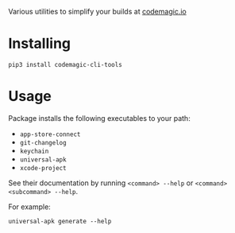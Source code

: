 Various utilities to simplify your builds at [codemagic.io](https://codemagic.io)

# Installing

```
pip3 install codemagic-cli-tools
```

# Usage

Package installs the following executables to your path:

* `app-store-connect`
* `git-changelog`
* `keychain`
* `universal-apk`
* `xcode-project`

See their documentation by running `<command> --help` or `<command> <subcommand> --help`.

For example:

```
universal-apk generate --help
```
